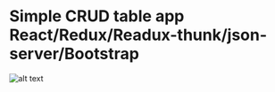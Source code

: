# Simple CRUD table app  React/Redux/Readux-thunk/json-server/Bootstrap




![alt text](https://ltdfoto.ru/image/LwPqp)
